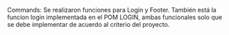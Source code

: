 Commands: Se realizaron funciones para Login y Footer. También está la funcion login implementada en el POM LOGIN, ambas funcionales solo que se debe implementar de acuerdo al criterio del proyecto. 
